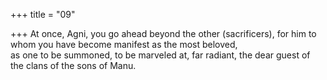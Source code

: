 +++
title = "09"

+++
At once, Agni, you go ahead beyond the other (sacrificers), for him to  whom you have become manifest as the most beloved,  
as one to be summoned, to be marveled at, far radiant, the dear guest of  the clans of the sons of Manu.  
